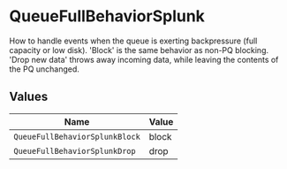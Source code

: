 # QueueFullBehaviorSplunk

How to handle events when the queue is exerting backpressure (full capacity or low disk). 'Block' is the same behavior as non-PQ blocking. 'Drop new data' throws away incoming data, while leaving the contents of the PQ unchanged.


## Values

| Name                           | Value                          |
| ------------------------------ | ------------------------------ |
| `QueueFullBehaviorSplunkBlock` | block                          |
| `QueueFullBehaviorSplunkDrop`  | drop                           |